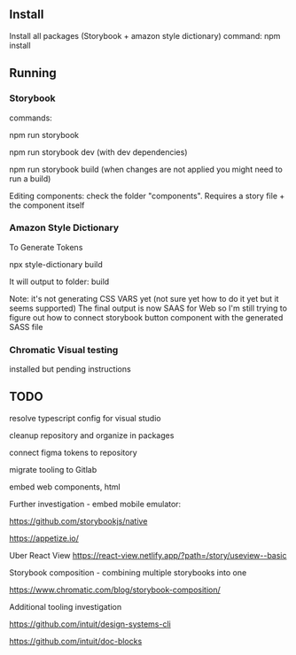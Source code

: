 ## Install
Install all packages (Storybook + amazon style dictionary)
command: npm install

## Running

### Storybook ###

commands:

npm run storybook

npm run storybook dev (with dev dependencies)

npm run storybook build (when changes are not applied you might need to run a build)

Editing components: check the folder "components". Requires a story file + the component itself


### Amazon Style Dictionary ###
To Generate Tokens

npx style-dictionary build

It will output to folder: build

Note: it's not generating CSS VARS yet (not sure yet how to do it yet but it seems supported)
The final output is now SAAS for Web so I'm still trying to figure out how to connect storybook button component with the generated SASS file


### Chromatic Visual testing ###
installed but pending instructions

##

## TODO ##
resolve typescript config for visual studio

cleanup repository and organize in packages

connect figma tokens to repository

migrate tooling to Gitlab

embed web components, html

Further investigation - embed mobile emulator:

https://github.com/storybookjs/native

https://appetize.io/

Uber React View
https://react-view.netlify.app/?path=/story/useview--basic

Storybook composition - combining multiple storybooks into one

https://www.chromatic.com/blog/storybook-composition/

Additional tooling investigation

https://github.com/intuit/design-systems-cli

https://github.com/intuit/doc-blocks
